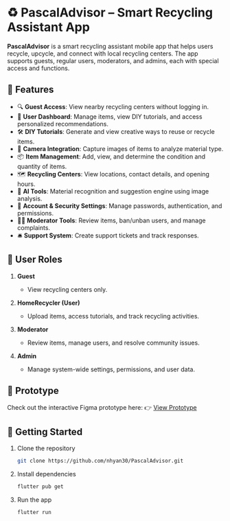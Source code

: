 # ♻️ PascalAdvisor – Smart Recycling Assistant App

**PascalAdvisor** is a smart recycling assistant mobile app that helps users recycle, upcycle, and connect with local recycling centers. The app supports guests, regular users, moderators, and admins, each with special access and functions.

## 🌟 Features

- 🔍 **Guest Access**: View nearby recycling centers without logging in.
- 👤 **User Dashboard**: Manage items, view DIY tutorials, and access personalized recommendations.
- 🛠️ **DIY Tutorials**: Generate and view creative ways to reuse or recycle items.
- 📸 **Camera Integration**: Capture images of items to analyze material type.
- 📦 **Item Management**: Add, view, and determine the condition and quantity of items.
- 🗺️ **Recycling Centers**: View locations, contact details, and opening hours.
- 🧠 **AI Tools**: Material recognition and suggestion engine using image analysis.
- 🔐 **Account & Security Settings**: Manage passwords, authentication, and permissions.
- 👨‍💼 **Moderator Tools**: Review items, ban/unban users, and manage complaints.
- 🛎️ **Support System**: Create support tickets and track responses.

## 👤 User Roles

1. **Guest**  
   - View recycling centers only.

2. **HomeRecycler (User)**  
   - Upload items, access tutorials, and track recycling activities.

3. **Moderator**  
   - Review items, manage users, and resolve community issues.

4. **Admin**  
   - Manage system-wide settings, permissions, and user data.


## 🎨 Prototype
Check out the interactive Figma prototype here:
👉 [View Prototype](https://www.figma.com/proto/96kmEoLalYyhqEbp98eI4q/Pascal-Tech-GUI?node-id=1-18&p=f&t=8OImuP6rqknIreY6-1&scaling=min-zoom&content-scaling=fixed&page-id=0%3A1&starting-point-node-id=1%3A2)


## 🚀 Getting Started

1. Clone the repository  
   ```bash
   git clone https://github.com/nhyan30/PascalAdvisor.git

2. Install dependencies
   ```bash
   flutter pub get

3. Run the app
   ```bash
   flutter run
